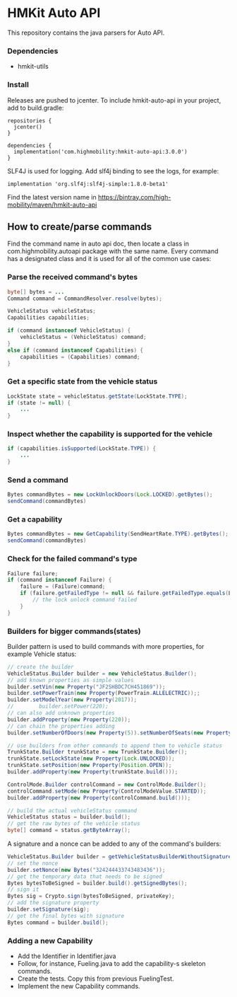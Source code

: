 # HMKit Auto API

This repository contains the java parsers for Auto API.

### Dependencies

* hmkit-utils


### Install

Releases are pushed to jcenter. To include hmkit-auto-api in your project, add to build.gradle:

```
repositories {
  jcenter()
}

dependencies {
  implementation('com.highmobility:hmkit-auto-api:3.0.0')
}
```

SLF4J is used for logging. Add slf4j binding to see the logs, for example:

```
implementation 'org.slf4j:slf4j-simple:1.8.0-beta1'
```

Find the latest version name in https://bintray.com/high-mobility/maven/hmkit-auto-api

## How to create/parse commands

Find the command name in auto api doc, then locate a class in com.highmobility.autoapi package with
the same name. Every command has a designated class and it is used for all of the common use cases:

### Parse the received command's bytes
```java
byte[] bytes = ...
Command command = CommandResolver.resolve(bytes);

VehicleStatus vehicleStatus;
Capabilities capabilities;

if (command instanceof VehicleStatus) {
    vehicleStatus = (VehicleStatus) command;
}
else if (command instanceof Capabilities) {
    capabilities = (Capabilities) command;
}
```

### Get a specific state from the vehicle status
```java
LockState state = vehicleStatus.getState(LockState.TYPE);
if (state != null) {
    ...
}
```

### Inspect whether the capability is supported for the vehicle
```java
if (capabilities.isSupported(LockState.TYPE)) {
    ...
}
```

### Send a command
```java
Bytes commandBytes = new LockUnlockDoors(Lock.LOCKED).getBytes();
sendCommand(commandBytes)
```

### Get a capability
```java
Bytes commandBytes = new GetCapability(SendHeartRate.TYPE).getBytes();
sendCommand(commandBytes)
```

### Check for the failed command's type
```java
Failure failure;
if (command instanceof Failure) {
    failure = (Failure)command;
    if (failure.getFailedType != null && failure.getFailedType.equals(LockUnlockDoors.TYPE) {
        // the lock unlock command failed
    }
}
```

### Builders for bigger commands(states)

Builder pattern is used to build commands with more properties, for example Vehicle status:

```java
// create the builder
VehicleStatus.Builder builder = new VehicleStatus.Builder();
// add known properties as simple values 
builder.setVin(new Property("JF2SHBDC7CH451869"));
builder.setPowerTrain(new Property(PowerTrain.ALLELECTRIC));;
builder.setModelYear(new Property(2017));
//        builder.setPower(220);
// can also add unknown properties
builder.addProperty(new Property(220));
// can chain the properties adding
builder.setNumberOfDoors(new Property(5)).setNumberOfSeats(new Property(5));

// use builders from other commands to append them to vehicle status
TrunkState.Builder trunkState = new TrunkState.Builder();
trunkState.setLockState(new Property(Lock.UNLOCKED));
trunkState.setPosition(new Property(Position.OPEN));
builder.addProperty(new Property(trunkState.build()));

ControlMode.Builder controlCommand = new ControlMode.Builder();
controlCommand.setMode(new Property(ControlModeValue.STARTED));
builder.addProperty(new Property(controlCommand.build()));

// build the actual vehicleStatus command
VehicleStatus status = builder.build();
// get the raw bytes of the vehicle status
byte[] command = status.getByteArray();
```

A signature and a nonce can be added to any of the command's builders:

```java
VehicleStatus.Builder builder = getVehicleStatusBuilderWithoutSignature();
// set the nonce
builder.setNonce(new Bytes("324244433743483436"));
// get the temporary data that needs to be signed
Bytes bytesToBeSigned = builder.build().getSignedBytes();
// sign it
Bytes sig = Crypto.sign(bytesToBeSigned, privateKey);
// add the signature property
builder.setSignature(sig);
// get the final bytes with signature
Bytes command = builder.build();
```

### Adding a new Capability

* Add the Identifier in Identifier.java
* Follow, for instance, Fueling.java to add the capability-s skeleton commands.   
* Create the tests. Copy this from previous FuelingTest.
* Implement the new Capability commands.